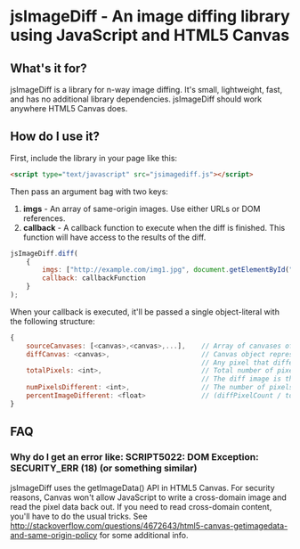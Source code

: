jsImageDiff - An image diffing library using JavaScript and HTML5 Canvas
========================================================================

What's it for?
--------------
jsImageDiff is a library for n-way image diffing. It's small, lightweight, fast, and has no additional library dependencies. jsImageDiff should work anywhere HTML5 Canvas does.

How do I use it?
----------------
First, include the library in your page like this:

```html
<script type="text/javascript" src="jsimagediff.js"></script>
```

Then pass an argument bag with two keys:

1. **imgs** - An array of same-origin images. Use either URLs or DOM references.
1. **callback** - A callback function to execute when the diff is finished. This function will have access to the results of the diff.


```javascript
jsImageDiff.diff(
	{
		imgs: ["http://example.com/img1.jpg", document.getElementById("img2"), "http://example.com/img3.png"],
		callback: callbackFunction
	}
);
```

When your callback is executed, it'll be passed a single object-literal with the following structure:

```javascript
{
	sourceCanvases: [<canvas>,<canvas>,...],    // Array of canvases of the original images.
	diffCanvas: <canvas>,                       // Canvas object representing the diff of all the images.
	                                            // Any pixel that differs between any of the canvases is replaced with red (255,0,0).
	totalPixels: <int>,                         // Total number of pixels in the diff image.
	                                            // The diff image is the height of the tallest image and width of the widest image.
	numPixelsDifferent: <int>,                  // The number of pixels different (red) in the diff image
	percentImageDifferent: <float>              // (diffPixelCount / totalPixelCount) * 100
}
```

FAQ
---

### Why do I get an error like: SCRIPT5022: DOM Exception: SECURITY_ERR (18) (or something similar) ###
jsImageDiff uses the getImageData() API in HTML5 Canvas. For security reasons, Canvas won't allow JavaScript to write a cross-domain image and read the pixel data back out. If you need to read cross-domain content, you'll have to do the usual tricks. See http://stackoverflow.com/questions/4672643/html5-canvas-getimagedata-and-same-origin-policy for some additional info.